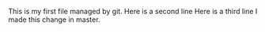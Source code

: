 This is my first file managed by git.
Here is a second line
Here is a third line
I made this change in master.
